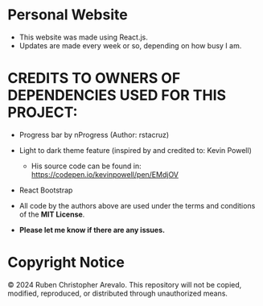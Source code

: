 # Personal Website

* This website was made using React.js.
* Updates are made every week or so, depending on how busy I am.

# CREDITS TO OWNERS OF DEPENDENCIES USED FOR THIS PROJECT:
* Progress bar by nProgress (Author: rstacruz)

* Light to dark theme feature (inspired by and credited to: Kevin Powell)
  * His source code can be found in: https://codepen.io/kevinpowell/pen/EMdjOV

* React Bootstrap

* All code by the authors above are used under the terms and conditions of the **MIT License**.
* **Please let me know if there are any issues.**

# Copyright Notice

© 2024 Ruben Christopher Arevalo. This repository will not be copied, modified, reproduced, or distributed through unauthorized means.
